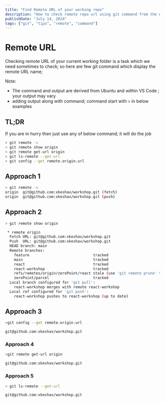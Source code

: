 ```yaml
---
title: "Find Remote URL of your working repo"
description: "How to check remote repo url using git command from the working directory"
publishDate: "July 14, 2024"
tags: ["git", "tips", "remote", "command"]
---
```


# Remote URL

Checking remote URL of your current working folder is a task which we need sometimes to check; so here are few git command which display the remote URL name;

Note:

- The command and output are derived from Ubuntu and within VS Code ; your output may vary
- adding output along with command; command start with `>` in below examples

## TL;DR

If you are in hurry then just use any of below command; it will do the job

```sh
> git remote -v
> git remote show origin
> git remote get-url origin
> git ls-remote --get-url
> git config --get remote.origin.url

```

## Approach 1

```bash
> git remote -v
origin  git@github.com:xkeshav/workshop.git (fetch)
origin  git@github.com:xkeshav/workshop.git (push)
```

## Approach 2

```sh
> git remote show origin

 * remote origin
  Fetch URL: git@github.com:xkeshav/workshop.git
  Push  URL: git@github.com:xkeshav/workshop.git
  HEAD branch: main
  Remote branches:
    feature                             tracked
    main                                tracked
    react                               tracked
    react-workshop                      tracked
    refs/remotes/origin/zeroPoint/react stale (use 'git remote prune' to remove)
    zeroPoint/parcel                    tracked
  Local branch configured for 'git pull':
    react-workshop merges with remote react-workshop
  Local ref configured for 'git push':
    react-workshop pushes to react-workshop (up to date)
```

## Approach 3

```sh
>git config --get remote.origin.url

git@github.com:xkeshav/workshop.git

```

### Approach 4

```sh
>git remote get-url origin

git@github.com:xkeshav/workshop.git
```

### Approach 5

```sh
> git ls-remote --get-url

git@github.com:xkeshav/workshop.git
```
